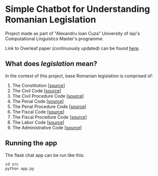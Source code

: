 # Simple Chatbot for Understanding Romanian Legislation

Project made as part of "Alexandru Ioan Cuza" University of Iași's Computational Linguistics Master's programme.

Link to Overleaf paper (continuously updated) can be found [here](https://www.overleaf.com/6469494883tfgphsjrgvvw).

## What does _legislation_ mean?

In the context of this project, base Romanian legislation is comprised of:

1. The Constitution \[[source](https://legislatie.just.ro/Public/FormaPrintabila/00000G0NF8LQJNGG75M2SUMLP2PIT6ZP)\]
2. The Civil Code \[[source](https://legislatie.just.ro/Public/FormaPrintabila/00000G1TT7EZVJJX6870CWN6ZG1TWPAC)\]
3. The Civil Procedure Code \[[source](https://legislatie.just.ro/Public/FormaPrintabila/00000G1NE6WQB9B6WYG13YGXTQETNYA8)\]
4. The Penal Code \[[source](https://legislatie.just.ro/Public/FormaPrintabila/00000G3RCJVMCPZK1D5301YV9BG07ZE3)\]
5. The Penal Procedure Code \[[source](https://legislatie.just.ro/Public/FormaPrintabila/00000G3SGIENTQKF6QX0SUWA2W5Y3ZV3)\]
6. The Fiscal Code \[[source](https://legislatie.just.ro/Public/FormaPrintabila/00000G1ZAKIDCF325CT2OM2WBUU98MOP)\]
7. The Fiscal Procedure Code \[[source](https://legislatie.just.ro/Public/FormaPrintabila/00000G1SA6VV3H1PY8920ESSHWCB3WXT)\]
8. The Labor Code \[[source](https://legislatie.just.ro/Public/FormaPrintabila/00000G3RCE89TJASJDO1SWLGVM5I6DWB)\]
9. The Administrative Code \[[source](https://legislatie.just.ro/Public/FormaPrintabila/00000G26T9IKD8IXCIZ0X39N88WZQ5GJ)\]

## Running the app

The flask chat app can be run like this:

```
cd src
python app.py
```
